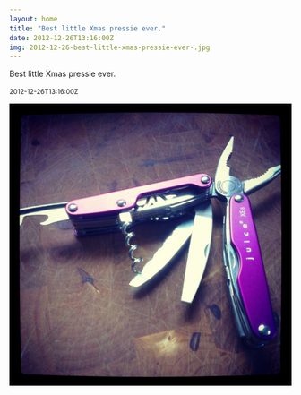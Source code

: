 ```yaml
---
layout: home
title: "Best little Xmas pressie ever."
date: 2012-12-26T13:16:00Z
img: 2012-12-26-best-little-xmas-pressie-ever-.jpg
---
```


Best little Xmas pressie ever.

<small>2012-12-26T13:16:00Z</small>

![Best little Xmas pressie ever.](2012-12-26-best-little-xmas-pressie-ever-.jpg)
